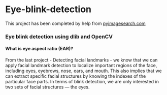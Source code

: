 # Eye-blink-detection

This project has been completed by help from [pyimagesearch.com](pyimagesearch.com)

### Eye blink detection using dlib and OpenCV
#### What is eye aspect ratio (EAR)?
From the last project - Detecting facial landmarks - we know that we can apply facial landmark detection to localize important regions of the face, including eyes, eyebrows, nose, ears, and mouth. This also implies that we can extract specific facial structures by knowing the indexes of the particular face parts. In terms of blink detection, we are only interested in two sets of facial structures — the eyes.
